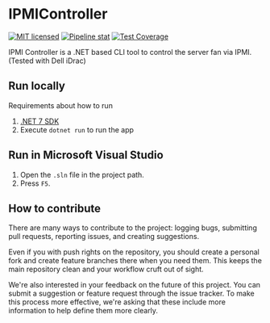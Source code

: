 # IPMIController

[![MIT licensed](https://img.shields.io/badge/license-MIT-blue.svg)](https://gitlab.aiursoft.cn/aiursoft/IPMIController/-/blob/master/LICENSE)
[![Pipeline stat](https://gitlab.aiursoft.cn/aiursoft/IPMIController/badges/master/pipeline.svg)](https://gitlab.aiursoft.cn/aiursoft/IPMIController/-/pipelines)
[![Test Coverage](https://gitlab.aiursoft.cn/aiursoft/IPMIController/badges/master/coverage.svg)](https://gitlab.aiursoft.cn/aiursoft/IPMIController/-/pipelines)

IPMI Controller is a .NET based CLI tool to control the server fan via IPMI. (Tested with Dell iDrac)

## Run locally

Requirements about how to run

1. [.NET 7 SDK](http://dot.net/)
2. Execute `dotnet run` to run the app

## Run in Microsoft Visual Studio

1. Open the `.sln` file in the project path.
2. Press `F5`.

## How to contribute

There are many ways to contribute to the project: logging bugs, submitting pull requests, reporting issues, and creating suggestions.

Even if you with push rights on the repository, you should create a personal fork and create feature branches there when you need them. This keeps the main repository clean and your workflow cruft out of sight.

We're also interested in your feedback on the future of this project. You can submit a suggestion or feature request through the issue tracker. To make this process more effective, we're asking that these include more information to help define them more clearly.
